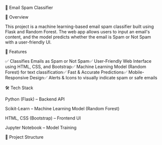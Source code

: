 📩 Email Spam Classifier

📌 Overview

This project is a machine learning-based email spam classifier built using Flask and Random Forest. The web app allows users to input an email's content, and the model predicts whether the email is Spam or Not Spam with a user-friendly UI.

🚀 Features

✅ Classifies Emails as Spam or Not Spam✅ User-Friendly Web Interface using HTML, CSS, and Bootstrap✅ Machine Learning Model (Random Forest) for text classification✅ Fast & Accurate Predictions✅ Mobile-Responsive Design✅ Alerts & Icons to visually indicate spam or safe emails

🛠️ Tech Stack

Python (Flask) – Backend API

Scikit-Learn – Machine Learning Model (Random Forest)

HTML, CSS (Bootstrap) – Frontend UI

Jupyter Notebook – Model Training

📂 Project Structure
